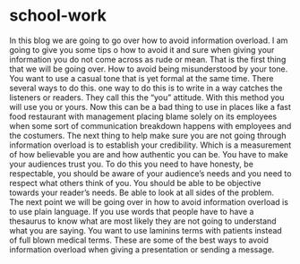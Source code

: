 # school-work
In this blog we are going to go over how to avoid information overload. I am going to give you some tips o how to avoid it and sure when giving your information you do not come across as rude or mean. That is the first thing that we will be going over. 
How to avoid being misunderstood by your tone. You want to use a casual tone that is yet formal at the same time. There several ways to do this.  one way to do this is to write in a way catches the listeners or readers. They call this the “you” attitude.  With this method you will use you or yours. Now this can be a bad thing to use in places like a fast food restaurant with management placing blame solely on its employees when some sort of communication breakdown happens with employees and the costumers. 
The next thing to help make sure you are not going through information overload is to establish your credibility. Which is a measurement of how believable you are and how authentic you can be. You have to make your audiences trust you. To do this you need to have honesty, be respectable, you should be aware of your audience’s needs and you need to respect what others think of you.  You should be able to be objective towards your reader’s needs. Be able to look at all sides of the problem.  
The next point we will be going over in how to avoid information overload is to use plain language. If you use words that people have to have a thesaurus to know what are most likely they are not going to understand what you are saying. You want to use laminins terms with patients instead of full blown medical terms. 
These are some of the best ways to avoid information overload when giving a presentation or sending a message. 
